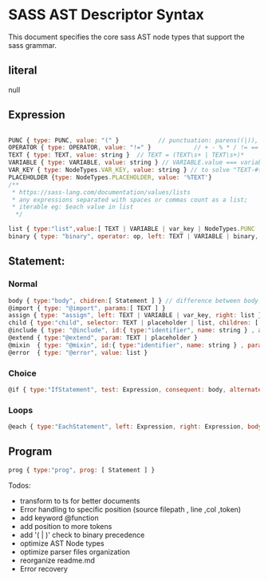 # SASS AST Descriptor Syntax
  
This document specifies the core sass AST node types that support the sass grammar.

## literal

null

## Expression

```js

PUNC { type: PUNC, value: "(" }           // punctuation: parens((|)), comma(,), semicolon(;) etc.
OPERATOR { type: OPERATOR, value: "!=" }            // + - % * / != ==
TEXT { type: TEXT, value: string }  // TEXT = (TEXT\s+ | TEXT\s+)*
VARIABLE { type: VARIABLE, value: string } // VARIABLE.value === variable's name , expression deleted after evaluation
VAR_KEY { type: NodeTypes.VAR_KEY, value: string } // to solve "TEXT-#{VARIABLE}" , expression replaced after evaluation
PLACEHOLDER {type: NodeTypes.PLACEHOLDER, value: '%TEXT'}
/**
 * https://sass-lang.com/documentation/values/lists
 * any expressions separated with spaces or commas count as a list;
 * iterable eg: $each value in list
  */

list { type:"list",value:[ TEXT | VARIABLE | var_key | NodeTypes.PUNC | binary ] }
binary { type: "binary", operator: op, left: TEXT | VARIABLE | binary, right: TEXT | VARIABLE | binary } // + | - | * | / | %

```

## Statement:

### Normal

```js
body { type:"body", chidren:[ Statement ] } // difference between body and child: child contains selector
@import { type: "@import", params:[ TEXT ] }
assign { type: "assign", left: TEXT | VARIABLE | var_key, right: list } // border : 1px solid red
child { type:"child", selector: TEXT | placeholder | list, children: [ Statement ] }
@include { type: "@include", id:{ type:"identifier", name: string } , args: [ TEXT | VARIABLE | binary | assign ] }
@extend { type:"@extend", param: TEXT | placeholder }
@mixin  { type: "@mixin", id:{ type:"identifier", name: string } , params: [ VARIABLE | assign ], body: body }
@error  { type: "@error", value: list }
```

### Choice

```js
@if { type:"IfStatement", test: Expression, consequent: body, alternate: IfStatement | body | null }

```

### Loops

```js
@each { type:"EachStatement", left: Expression, right: Expression, body:child }
```
## Program

```js
prog { type:"prog", prog: [ Statement ] }
```
Todos: 

* transform to ts for better documents
* Error handling to specific position (source filepath , line ,col ,token)
* add keyword @function
* add position to more tokens
* add '( | )' check to binary precedence
* optimize AST Node types
* optimize parser files organization
* reorganize readme.md
* Error recovery
